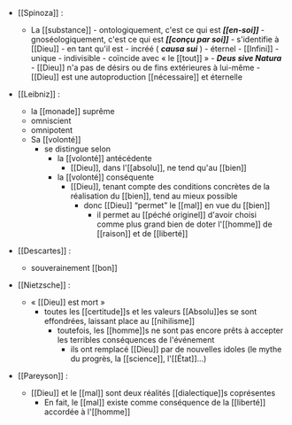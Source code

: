 - [[Spinoza]] : 
	- La [[substance]]
		  - ontologiquement, c'est ce qui est ***[[en-soi]]***
		  - gnoséologiquement, c'est ce qui est ***[[conçu par soi]]***
		  - s'identifie à [[Dieu]]
		    - en tant qu'il est
		      - incréé ( ***causa sui*** )
		      - éternel
		      - [[Infini]]
		      - unique
		      - indivisible
		  - coïncide avec « le [[tout]] »
		    - ***Deus sive Natura***
		    - [[Dieu]] n'a pas de désirs ou de fins extérieures à lui-même
		    - [[Dieu]] est une autoproduction [[nécessaire]] et éternelle

- [[Leibniz]] : 
	- la [[monade]] suprême
	- omniscient
	- omnipotent
	- Sa [[volonté]]
	    - se distingue selon
	      - la [[volonté]] antécédente
	        - [[Dieu]], dans l'[[absolu]], ne tend qu'au [[bien]]
	      - la [[volonté]] conséquente
	        - [[Dieu]], tenant compte des conditions concrètes de la réalisation du [[bien]], tend au mieux possible
	          - donc [[Dieu]] “permet” le [[mal]] en vue du [[bien]]
	            - il permet au [[péché originel]] d'avoir choisi comme plus grand bien de doter l'[[homme]] de [[raison]] et de [[liberté]]

- [[Descartes]] :
	- souverainement [[bon]]

- [[Nietzsche]] :
	- « [[Dieu]] est mort »
	    - toutes les [[certitude]]s et les valeurs [[Absolu]]es se sont effondrées, laissant place au [[nihilisme]]
	      - toutefois, les [[homme]]s ne sont pas encore prêts à accepter les terribles conséquences de l'événement
	        - ils ont remplacé [[Dieu]] par de nouvelles idoles (le mythe du progrès, la [[science]], l'[[État]]...)

- [[Pareyson]] :
	- [[Dieu]] et le [[mal]] sont deux réalités [[dialectique]]s coprésentes
	    - En fait, le [[mal]] existe comme conséquence de la [[liberté]] accordée à l'[[homme]]